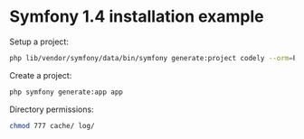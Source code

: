Symfony 1.4 installation example
=================================

Setup a project:
```bash
php lib/vendor/symfony/data/bin/symfony generate:project codely --orm=Propel
```

Create a project:
```bash
php symfony generate:app app
```

Directory permissions:
```bash
chmod 777 cache/ log/
```